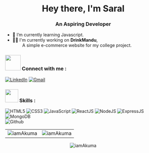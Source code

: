 <h1 align="center">Hey there, I'm Saral </h1>
<h3 align="center">An Aspiring Developer</h3>



- 🌱 I’m currently learning Javascript.
- 👩‍💻 I'm currently working on <b>DrinkMandu</b>, <br> &nbsp;&nbsp;&nbsp;&nbsp;&nbsp;&nbsp;&nbsp; A simple e-commerce 
       website for my college project.


<h3 align="left"><img src="https://media.giphy.com/media/KcnlGHBpnKnjZIuCMv/giphy.gif" width="50px"> Connect with me :</h3>
<div align="left">
  <a href="https://www.linkedin.com/in/saral-bajracharya-6a90581b5/"target="_blank"><img alt="LinkedIn" src="https://img.shields.io/badge/linkedin-%230077B5.svg?style=for-the-badge&logo=linkedin&logoColor=white"/></a>
  <a href="mailto:saralbjr@gmail.com"><img alt="Gmail" src="https://img.shields.io/badge/Gmail-D14836?style=for-the-badge&logo=gmail&logoColor=white"/></a>
 </div>

  
<h3 align="left"><img src="https://media.giphy.com/media/QssGEmpkyEOhBCb7e1/giphy.gif" width="42px"> Skills :</h3>
<div align="left">
<img alt="HTML5" src="https://img.shields.io/badge/html5-%23E34F26.svg?style=for-the-badge&logo=html5&logoColor=white"/>
<img alt="CSS3" src="https://img.shields.io/badge/css3-%231572B6.svg?style=for-the-badge&logo=css3&logoColor=white"/> 
<img alt="JavaScript" src="https://img.shields.io/badge/javascript-%23323330.svg?style=for-the-badge&logo=javascript&logoColor=%23F7DF1E"/>
<img alt="ReactJS" src="https://img.shields.io/badge/react-%2320232a.svg?style=for-the-badge&logo=react&logoColor=%2361DAFB"/>
<img alt="NodeJS" src="https://img.shields.io/badge/node.js-6DA55F?style=for-the-badge&logo=node.js&logoColor=white"/>
<img alt="ExpressJS" src="https://img.shields.io/badge/express.js-%23404d59.svg?style=for-the-badge&logo=express&logoColor=%2361DAFB"/>
<img alt="MongoDB" src="https://img.shields.io/badge/MongoDB-%234ea94b.svg?style=for-the-badge&logo=mongodb&logoColor=white"/>
</div>


<img alt="Github" src="https://img.shields.io/badge/github-%23121011.svg?style=for-the-badge&logo=github&logoColor=white"/>
</div>






<br/>

<table>
  <tr>
    <td><img src="https://github-readme-stats.vercel.app/api?username=iamAkuma&show_icons=true&theme=dark&locale=en" alt="iamAkuma" /></td>
    <td><img src="https://github-readme-stats.vercel.app/api/top-langs?username=iamAkuma&show_icons=true&theme=dark&locale=en&layout=compact" alt="iamAkuma" /></td>
  </tr>
</table>

<div align="center">
<p><img align="center" src="https://github-readme-streak-stats.herokuapp.com/?user=iamAkuma&theme=dark" alt="iamAkuma" /></p>
  </div>
